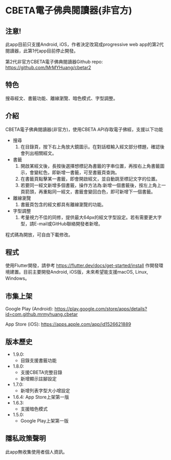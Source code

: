 # CBETA電子佛典閱讀器(非官方)

## 注意!
此app目前只支援Android, iOS，作者決定改寫成progressive web app的第2代閱讀器，此第1代app目前停止開發。

第2代非官方CBETA電子佛典閱讀器Github repo: https://github.com/MrMYHuang/cbetar2

## 特色

搜尋經文、書籤功能、離線瀏覽、暗色模式、字型調整。

## 介紹

CBETA電子佛典閱讀器(非官方)，使用CBETA API存取電子佛經，支援以下功能

* 搜尋
    1. 在目錄頁，按下右上角放大鏡圖示。在對話框輸入經文部分標題，確認後會列出相關經文。
* 書籤
    1. 開啟某經文後，長按後選擇想標記為書籤的字串位置，再按右上角書籤圖示，會變紅色，即新增一書籤，可至書籤頁查詢。
    2. 在書籤頁點擊某一書籤，即會開啟經文，並自動跳至標記文字的位置。
    3. 若要同一經文新增多個書籤，操作方法為:新增一個書籤後，按左上角上一頁箭頭，再重點同一經文，書籤會變回白色，即可新增下一個書籤。
* 離線瀏覽
    1. 書籤頁包含的經文都具有離線瀏覽的功能。
* 字型調整
    1. 考量視力不佳的同修，提供最大64px的經文字型設定。若有需要更大字型，請E-mail或GitHub聯絡開發者新增。

程式碼為開放，可自由下載修改。

## 程式

使用Flutter開發，請參考 https://flutter.dev/docs/get-started/install 作開發環境建置。目前主要開發Android, iOS版，未來希望能支援macOS, Linux, Windows。

## 市集上架

Google Play (Android): https://play.google.com/store/apps/details?id=com.github.mrmyhuang.cbetar

App Store (iOS): https://apps.apple.com/app/id1526621889 

## 版本歷史
* 1.9.0:
    * 目錄支援書籤功能
* 1.8.0:
    * 支援CBETA完整目錄
    * 新增顯示註腳設定
* 1.7.0:
    * 新增列表字型大小增設定
* 1.6.4:
    App Store上架第一版
* 1.6.3:
    * 支援暗色模式
* 1.5.0:
    * Google Play上架第一版

## 隱私政策聲明

此app無收集使用者個人資訊。
